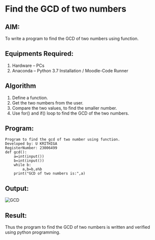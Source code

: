 # Find the GCD of two numbers

## AIM:
To write a program to find the GCD of two numbers using function.

## Equipments Required:
1. Hardware – PCs
2. Anaconda – Python 3.7 Installation / Moodle-Code Runner

## Algorithm
1. Define a function.
2. Get the two numbers from the user.
3. Compare the two values, to find the smaller number.
4. Use for() and if() loop to find the GCD of the two numbers.

## Program:
```
Program to find the gcd of two number using function.
Developed by: U KRITHIGA
RegisterNumber: 23006499
def gcd():
    a=int(input())
    b=int(input())
    while b:
        a,b=b,a%b
    print("GCD of two numbers is:",a)
```

## Output:

![GCD](https://github.com/krithigau/GCD-of-two-numbers/assets/150319401/8c38820d-6a2e-491c-9fe6-a6cecf3c76d1)

## Result:
Thus the program to find the GCD of two numbers is written and verified using python programming.
